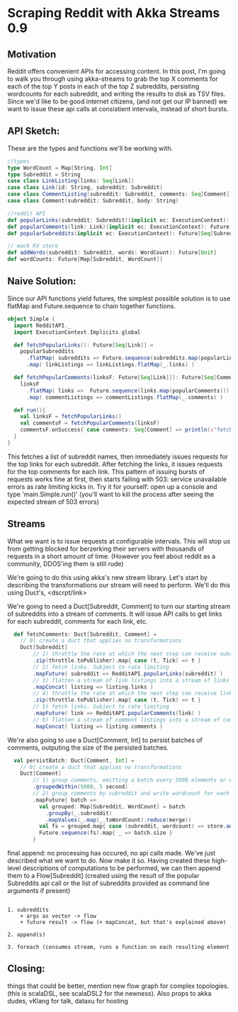 Scraping Reddit with Akka Streams 0.9
=====================================

Motivation
----------
Reddit offers convenient APIs for accessing content. In this post, I'm going to walk you through using akka-streams to grab the top X comments for each of the top Y posts in each of the top Z subreddits, persisting wordcounts for each subreddit, and writing the results to disk as TSV files. Since we'd like to be good internet citizens, (and not get our IP banned) we want to issue these api calls at consistient intervals, instead of short bursts. 

API Sketch:
-----------

These are the types and functions we'll be working with.

```scala
//types
type WordCount = Map[String, Int] 
type Subreddit = String  
case class LinkListing(links: Seq[Link])
case class Link(id: String, subreddit: Subreddit)
case class CommentListing(subreddit: Subreddit, comments: Seq[Comment])
case class Comment(subreddit: Subreddit, body: String)

//reddit API
def popularLinks(subreddit: Subreddit)(implicit ec: ExecutionContext): Future[LinkListing]
def popularComments(link: Link)(implicit ec: ExecutionContext): Future[CommentListing]
def popularSubreddits(implicit ec: ExecutionContext): Future[Seq[Subreddit]]

// mock KV store
def addWords(subreddit: Subreddit, words: WordCount): Future[Unit]
def wordCounts: Future[Map[Subreddit, WordCount]]
```

Naive Solution:
--------------

Since our API functions yield futures, the simplest possible solution is to use flatMap and Future.sequence to chain together functions.

```scala
object Simple {
  import RedditAPI._
  import ExecutionContext.Implicits.global

  def fetchPopularLinks(): Future[Seq[Link]] = 
    popularSubreddits
      .flatMap( subreddits => Future.sequence(subreddits.map(popularLinks)) )
      .map( linkListings => linkListings.flatMap(_.links) )

  def fetchPopularComments(linksF: Future[Seq[Link]]): Future[Seq[Comment]] = 
    linksF
      .flatMap( links =>  Future.sequence(links.map(popularComments)))
      .map( commentListings => commentListings.flatMap(_.comments) )

  def run(){
    val linksF = fetchPopularLinks()
    val commentsF = fetchPopularComments(linksF)
    commentsF.onSuccess{ case comments: Seq[Comment] => println(s"fetched ${comments.length} comments") }
  }
}
```

This fetches a list of subreddit names, then immediately issues requests for the top links for each subreddit. After fetching the links, it issues requests for the top comments for each link. This pattern of issuing bursts of requests works fine at first, then starts failing with 503: service unavailable errors as rate limiting kicks in. Try it for yourself: open up a console and type 'main.Simple.run()' (you'll want to kill the process after seeing the expected stream of 503 errors)


Streams
-------

What we want is to issue requests at configurable intervals. This will stop us from getting blocked for berzerking their servers with thousands of requests in a short amount of time. (However you feel about reddit as a community, DDOS'ing them is still rude)

We're going to do this using akka's new stream library. Let's start by describing the transformations our stream will need to perform. We'll do this using Duct's, <dscrpt/link>

We're going to need a Duct[Subreddit, Comment] to turn our starting stream of subreddits into a stream of comments. It will issue API calls to get links for each subreddit, comments for each link, etc.

```scala
  def fetchComments: Duct[Subreddit, Comment] = 
    // 0) create a duct that applies no transformations
    Duct[Subreddit] 
        // 1) throttle the rate at which the next step can receive subreddit names
        .zip(throttle.toPublisher).map{ case (t, Tick) => t } 
        // 2) fetch links. Subject to rate limiting
        .mapFuture( subreddit => RedditAPI.popularLinks(subreddit) ) 
        // 3) flatten a stream of link listings into a stream of links
        .mapConcat( listing => listing.links ) 
        // 4) throttle the rate at which the next step can receive links
        .zip(throttle.toPublisher).map{ case (t, Tick) => t } 
        // 5) fetch links. Subject to rate limiting
        .mapFuture( link => RedditAPI.popularComments(link) ) 
        // 6) flatten a stream of comment listings into a stream of comments
        .mapConcat( listing => listing.comments ) 
```


We're also going to use a Duct[Comment, Int] to persist batches of comments, outputing the size of the persisted batches. 
```scala
  val persistBatch: Duct[Comment, Int] = 
    // 0) create a duct that applies no transformations
    Duct[Comment]
        // 1) group comments, emitting a batch every 5000 elements or every 5 seconds, whichever comes first
        .groupedWithin(5000, 5 second) 
        // 2) group comments by subreddit and write wordcount for each group to the store
        .mapFuture{ batch => 
          val grouped: Map[Subreddit, WordCount] = batch
            .groupBy(_.subreddit)
            .mapValues(_.map(_.toWordCount).reduce(merge))
          val fs = grouped.map{ case (subreddit, wordcount) => store.addWords(subreddit, wordcount) }
          Future.sequence(fs).map{ _ => batch.size }
        }
```

final append: no processing has occured, no api calls made. We've just described what we want to do. Now make it so.
Having created these high-level descriptions of computations to be performed, we can then append them to a Flow\[Subreddit\] \(created using the result of the popular Subreddits api call or the list of subreddits provided as command line arguments if present\)


```scala
```
    
    1. subreddits
        + args as vector -> flow
        + future result -> flow (+ mapConcat, but that's explained above)

    2. append(s)

    3. foreach (consumes stream, runs a function on each resulting element

Closing: 
--------
things that could be better, mention new flow graph for complex topologies. (this is scalaDSL, see scalaDSL2 for the newness). Also props to akka dudes, vKlang for talk, dataxu for hosting
